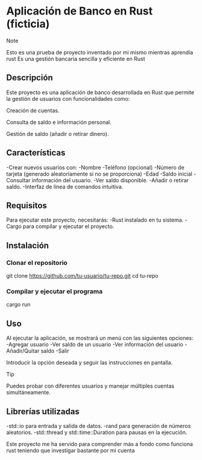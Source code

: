 # Aplicación de Banco en Rust (ficticia)

>[!NOTE]
>Esto es una prueba de proyecto inventado por mi mismo mientras aprendía rust
>Es una gestión bancaria sencilla y eficiente en Rust

## Descripción

Este proyecto es una aplicación de banco desarrollada en Rust que permite la gestión de usuarios con funcionalidades como:

Creación de cuentas.

Consulta de saldo e información personal.

Gestión de saldo (añadir o retirar dinero).

## Características

-Crear nuevos usuarios con:
  -Nombre
  -Teléfono (opcional)
  -Número de tarjeta (generado aleatoriamente si no se proporciona)
  -Edad
  -Saldo inicial
-Consultar información del usuario.
-Ver saldo disponible.
-Añadir o retirar saldo.
-Interfaz de línea de comandos intuitiva.

## Requisitos
Para ejecutar este proyecto, necesitarás:
-Rust instalado en tu sistema.
-Cargo para compilar y ejecutar el proyecto.

## Instalación
### Clonar el repositorio
git clone https://github.com/tu-usuario/tu-repo.git
cd tu-repo

### Compilar y ejecutar el programa
cargo run

## Uso

Al ejecutar la aplicación, se mostrará un menú con las siguientes opciones:
-Agregar usuario
-Ver saldo de un usuario
-Ver información del usuario
-Añadir/Quitar saldo
-Salir

Introducir la opción deseada y seguir las instrucciones en pantalla.

>[!TIP]
> Puedes probar con diferentes usuarios y manejar múltiples cuentas simultáneamente.

## Librerías utilizadas
-std::io para entrada y salida de datos.
-rand para generación de números aleatorios.
-std::thread y std::time::Duration para pausas en la ejecución.

Este proyecto me ha servido para comprender más a fondo como funciona rust teniendo que investigar bastante por mi cuenta
